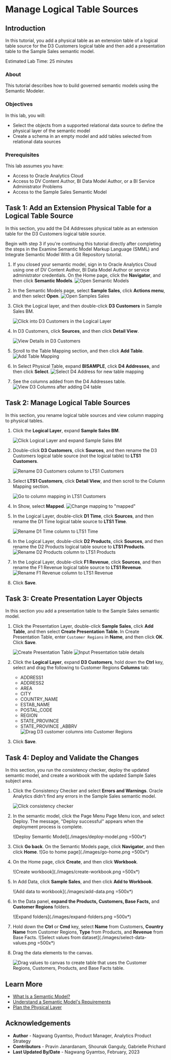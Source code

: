 # Manage Logical Table Sources

## Introduction

In this tutorial, you add a physical table as an extension table of a logical table source for the D3 Customers logical table and then add a presentation table to the Sample Sales semantic model.


Estimated Lab Time: 25 minutes

### About
This tutorial describes how to build governed semantic models using the Semantic Modeler. 

### Objectives

In this lab, you will:
* Select the objects from a supported relational data source to define the physical layer of the semantic model
* Create a schema in an empty model and add tables selected from relational data sources

### Prerequisites

This lab assumes you have:
* Access to Oracle Analytics Cloud
* Access to DV Content Author, BI Data Model Author, or a BI Service Administrator Problems
* Access to the Sample Sales Semantic Model


## Task 1: Add an Extension Physical Table for a Logical Table Source

In this section, you add the D4 Addresses physical table as an extension table for the D3 Customers logical table source.

Begin with step 3 if you're continuing this tutorial directly after completing the steps in the Examine Semantic Model Markup Language (SMML) and Integrate Semantic Model With a Git Repository tutorial.

1. If you closed your semantic model, sign in to Oracle Analytics Cloud using one of DV Content Author, BI Data Model Author or service administrator credentials. On the Home page, click the **Navigator**, and then click **Semantic Models**.
	![Open Semantic Models](./images/semantic-models.png)

2. In the Semantic Models page, select **Sample Sales**, click **Actions menu**, and then select **Open**.
	![Open Samples Sales](./images/open-sample-sales.png)

3. Click the Logical layer, and then double-click **D3 Customers** in Sample Sales BM.

	![Click into D3 Customers in the Logical Layer](./images/d3-customers.png)

4. In D3 Customers, click **Sources**, and then click **Detail View**.

	![View Details in D3 Customers](./images/sources-detail-view.png)

5. Scroll to the Table Mapping section, and then click **Add Table**.
	![Add Table Mapping](./images/create-table-mapping.png)

6. In Select Physical Table, expand **BISAMPLE**, click **D4 Addresses**, and then click **Select**.
	![Select D4 Address for new table mapping](./images/select-d4-addresses-table.png)

7. See the columns added from the D4 Addresses table.
	![View D3 Columns after adding D4 table](./images/view-d3-columns.png)

## Task 2: Manage Logical Table Sources

In this section, you rename logical table sources and view column mapping to physical tables.

1. Click the **Logical Layer**, expand **Sample Sales BM**.

	![Click Logical Layer and expand Sample Sales BM](./images/logical-layer-sample-sales-BM.png)

2. Double-click **D3 Customers**, click **Sources**, and then rename the D3 Customers logical table source (not the logical table) to **LTS1 Customers**.

	![Rename D3 Customers column to LTS1 Customers](./images/rename-d3-customers.png)

3. Select **LTS1 Customers**, click **Detail View**, and then scroll to the Column Mapping section.

	![Go to column mapping in LTS1 Customers](images/column-mapping-LTS1-customers.png)

4. In Show, select **Mapped**.
	![Change mapping to "mapped"](images/column-mapping-mapped.png)

5. In the Logical Layer, double-click **D1 Time**, click **Sources**, and then rename the D1 Time logical table source to **LTS1 Time**.

	![Rename D1 Time column to LTS1 Time](./images/d1-time-LTS1-time.png)

6. In the Logical Layer, double-click **D2 Products**, click **Sources**, and then rename the D2 Products logical table source to **LTS1 Products**.
	![Rename D2 Products column to LTS1 Products](./images/d2-products-LTS1-products.png)

7. In the Logical Layer, double-click **F1 Revenue**, click **Sources**, and then rename the F1 Revenue logical table source to **LTS1 Revenue**.
	![Rename F1 Revenue column to LTS1 Revenue](./images/f1-revenue-LTS1-revenue.png)

8. Click **Save**.

## Task 3: Create Presentation Layer Objects

In this section you add a presentation table to the Sample Sales semantic model.

1. Click the Presentation Layer, double-click **Sample Sales**, click **Add Table**, and then select **Create Presentation Table**. In Create Presentation Table, enter <code>Customer Regions</code> in **Name**, and then click **OK**. Click **Save**.

	![Create Presentation Table](./images/create-presentation-table.png)
	![Input Presentation table details](./images/presentation-table-details.png)

2. Click the **Logical Layer**, expand **D3 Customers**, hold down the **Ctrl** key, select and drag the following to Customer Regions **Columns** tab:
	* ADDRESS1
	* ADDRESS2
	* AREA
	* CITY
	* COUNTRY_NAME
	* ESTAB_NAME
	* POSTAL_CODE
	* REGION
	* STATE_PROVINCE
	* STATE_PROVINCE _ABBRV
	![Drag D3 customer columns into Customer Regions](./images/customer-region-columns.png)

3. Click **Save**.

## Task 4: Deploy and Validate the Changes

In this section, you run the consistency checker, deploy the updated semantic model, and create a workbook with the updated Sample Sales subject area.

1. Click the Consistency Checker and select **Errors and Warnings**.
	Oracle Analytics didn't find any errors in the Sample Sales semantic model.

	![Click consistency checker](./images/errors-and-warnings.png)

2. In the semantic model, click the Page Menu Page Menu icon, and select Deploy.
	The message, "Deploy successful" appears when the deployment process is complete.

	![Deploy Semantic Model](./images/deploy-model.png =500x*)

3. Click **Go back**. On the Semantic Models page, click **Navigator**, and then click **Home**.
	![Go to home page](./images/go-home.png =500x*)

4. On the Home page, click **Create**, and then click **Workbook**.

	![Create workbook](./images/create-workbook.png =500x*)

5. In Add Data, click **Sample Sales**, and then click **Add to Workbook**.

	![Add data to workbook](./images/add-data.png =500x*)

6. In the Data panel, **expand the Products, Customers, Base Facts,** and **Customer Regions** folders.

	![Expand folders](./images/expand-folders.png =500x*)

7. Hold down the **Ctrl** or **Cmd** key, select **Name** from Customers, **Country Name** from Customer Regions, **Type** from Products, and **Revenue** from Base Facts.
	![Select values from dataset](./images/select-data-values.png =500x*)

8. Drag the data elements to the canvas.

	![Drag values to canvas to create table that uses the Customer Regions, Customers, Products, and Base Facts table.](./images/drag-to-canvas.png)


## Learn More
* [What Is a Semantic Model?](https://docs.oracle.com/en/cloud/paas/analytics-cloud/acmdg/what-is-semantic-model.html)
* [Understand a Semantic Model's Requirements](https://docs.oracle.com/en/cloud/paas/analytics-cloud/acmdg/understand-semantic-models-requirements.html)
* [Plan the Physical Layer](https://docs.oracle.com/en/cloud/paas/analytics-cloud/acmdg/plan-physical-layer.html#GUID-D7D6E064-F9C8-4B8B-A02F-B9E0358063F1)

## Acknowledgements
* **Author** - Nagwang Gyamtso, Product Manager, Analytics Product Strategy
* **Contributors** - Pravin Janardanam, Shounak Ganguly, Gabrielle Prichard
* **Last Updated By/Date** - Nagwang Gyamtso, February, 2023
